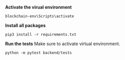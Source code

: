 **Activate the virual environment**

```
blockchain-env\Scripts\activate
```

**Install all packages**

```
pip3 install -r requirements.txt
```

**Run the tests**
Make sure to activate virtual environment.

```
python -m pytest backend/tests
```
